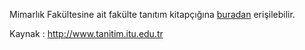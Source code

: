 Mimarlık Fakültesine ait fakülte tanıtım kitapçığına [buradan](http://www.tanitim.itu.edu.tr/docs/librariesprovider230/brosurler/mimarlik.pdf) erişilebilir.

Kaynak : http://www.tanitim.itu.edu.tr
